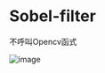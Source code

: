 # Sobel-filter

不呼叫Opencv函式

![image](https://user-images.githubusercontent.com/81505859/230785349-c07abe87-6190-424d-9c6e-052b04e6fa6b.png)
